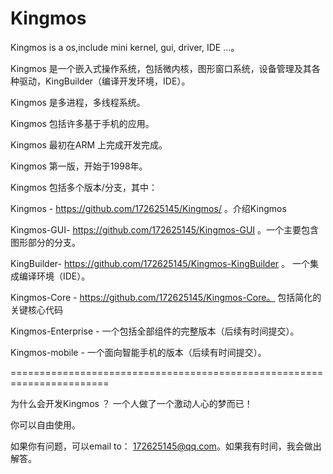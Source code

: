 # Kingmos
Kingmos is a os,include mini kernel, gui, driver, IDE ...。

Kingmos 是一个嵌入式操作系统，包括微内核，图形窗口系统，设备管理及其各种驱动，KingBuilder（编译开发环境，IDE）。

Kingmos 是多进程，多线程系统。

Kingmos 包括许多基于手机的应用。

Kingmos 最初在ARM 上完成开发完成。

Kingmos 第一版，开始于1998年。


Kingmos 包括多个版本/分支，其中：

Kingmos - https://github.com/172625145/Kingmos/ 。介绍Kingmos

Kingmos-GUI- https://github.com/172625145/Kingmos-GUI 。一个主要包含图形部分的分支。

KingBuilder- https://github.com/172625145/Kingmos-KingBuilder 。 一个集成编译环境（IDE）。

Kingmos-Core - https://github.com/172625145/Kingmos-Core。 包括简化的关键核心代码


Kingmos-Enterprise - 一个包括全部组件的完整版本（后续有时间提交）。

Kingmos-mobile - 一个面向智能手机的版本（后续有时间提交）。

=======================================================================

为什么会开发Kingmos ？ 一个人做了一个激动人心的梦而已！

你可以自由使用。

如果你有问题，可以email to： 172625145@qq.com。如果我有时间，我会做出解答。

